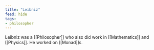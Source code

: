 ```yaml
---
title: "Leibniz"
feed: hide
tags:
- philosopher
---
```


Leibniz was a [[Philosopher]] who also did work in [[Mathematics]] and [[Physics]].  He worked on [[Monad]]s. 